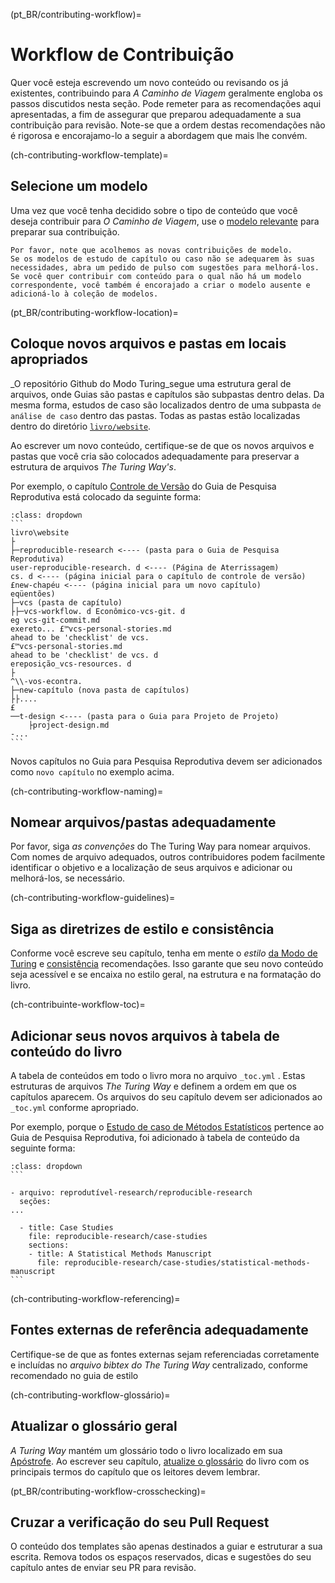 (pt_BR/contributing-workflow)=
# Workflow de Contribuição

Quer você esteja escrevendo um novo conteúdo ou revisando os já existentes, contribuindo para _A Caminho de Viagem_ geralmente engloba os passos discutidos nesta seção. Pode remeter para as recomendações aqui apresentadas, a fim de assegurar que preparou adequadamente a sua contribuição para revisão. Note-se que a ordem destas recomendações não é rigorosa e encorajamo-lo a seguir a abordagem que mais lhe convém.

(ch-contributing-workflow-template)=
## Selecione um modelo

Uma vez que você tenha decidido sobre o tipo de conteúdo que você deseja contribuir para _O Caminho de Viagem_, use o [modelo relevante](https://github.com/alan-turing-institute/the-turing-way/tree/main/book/templates) para preparar sua contribuição.

```{note}
Por favor, note que acolhemos as novas contribuições de modelo.
Se os modelos de estudo de capítulo ou caso não se adequarem às suas necessidades, abra um pedido de pulso com sugestões para melhorá-los.
Se você quer contribuir com conteúdo para o qual não há um modelo correspondente, você também é encorajado a criar o modelo ausente e adicioná-lo à coleção de modelos.
```

(pt_BR/contributing-workflow-location)=
## Coloque novos arquivos e pastas em locais apropriados

_O repositório Github do Modo Turing_segue uma estrutura geral de arquivos, onde Guias são pastas e capítulos são subpastas dentro delas. Da mesma forma, estudos de caso são localizados dentro de uma subpasta `de análise de caso` dentro das pastas. Todas as pastas estão localizadas dentro do diretório [`livro/website`](https://github.com/alan-turing-institute/the-turing-way/tree/main/book/website).

Ao escrever um novo conteúdo, certifique-se de que os novos arquivos e pastas que você cria são colocados adequadamente para preservar a estrutura de arquivos _The Turing Way's_.

Por exemplo, o capítulo [Controle de Versão](https://the-turing-way.netlify.app/reproducible-research/vcs.html) do Guia de Pesquisa Reprodutiva está colocado da seguinte forma:

````{admonition} Adding new files and folders
:class: dropdown
```
livro\website
├
├─reproducible-research <---- (pasta para o Guia de Pesquisa Reprodutiva)
user-reproducible-research. d <---- (Página de Aterrissagem)
cs. d <---- (página inicial para o capítulo de controle de versão)
£new-chapéu <---- (página inicial para um novo capítulo)
eqüentões)
├─vcs (pasta de capítulo)
├├─vcs-workflow. d Econômico-vcs-git. d
eg vcs-git-commit.md
exereto... £™vcs-personal-stories.md
ahead to be 'checklist' de vcs.
£™vcs-personal-stories.md
ahead to be 'checklist' de vcs. d
ereposição_vcs-resources. d
├
^\\-vos-econtra.
├─new-capítulo (nova pasta de capítulos)
├├....
£    
──t-design <---- (pasta para o Guia para Projeto de Projeto)
    ├project-design.md
-...
```
````

Novos capítulos no Guia para Pesquisa Reprodutiva devem ser adicionados como `novo capítulo` no exemplo acima.

(ch-contributing-workflow-naming)=
## Nomear arquivos/pastas adequadamente

Por favor, siga _as convenções_ do The Turing Way para nomear arquivos. Com nomes de arquivo adequados, outros contribuidores podem facilmente identificar o objetivo e a localização de seus arquivos e adicionar ou melhorá-los, se necessário.

(ch-contributing-workflow-guidelines)=
## Siga as diretrizes de estilo e consistência

Conforme você escreve seu capítulo, tenha em mente o _estilo_ [da Modo de Turing](https://the-turing-way.netlify.app/community-handbook/style.html) e [consistência](https://the-turing-way.netlify.app/community-handbook/consistency.html) recomendações. Isso garante que seu novo conteúdo seja acessível e se encaixa no estilo geral, na estrutura e na formatação do livro.

(ch-contribuinte-workflow-toc)=
## Adicionar seus novos arquivos à tabela de conteúdo do livro

A tabela de conteúdos em todo o livro mora no arquivo `_toc.yml` [](https://github.com/alan-turing-institute/the-turing-way/blob/main/book/website/_toc.yml). Estas estruturas de arquivos _The Turing Way_ e definem a ordem em que os capítulos aparecem. Os arquivos do seu capítulo devem ser adicionados ao `_toc.yml` conforme apropriado.

Por exemplo, porque o [Estudo de caso de Métodos Estatísticos](https://the-turing-way.netlify.app/reproducible-research/case-studies/statistical-methods-manuscript.html) pertence ao Guia de Pesquisa Reprodutiva, foi adicionado à tabela de conteúdo da seguinte forma:

````{admonition} Updating the book-wide table of contents
:class: dropdown
```

- arquivo: reprodutível-research/reproducible-research
  seções:
...

  - title: Case Studies
    file: reproducible-research/case-studies
    sections:
    - title: A Statistical Methods Manuscript
      file: reproducible-research/case-studies/statistical-methods-manuscript
```

````

(ch-contributing-workflow-referencing)=
## Fontes externas de referência adequadamente

Certifique-se de que as fontes externas sejam referenciadas corretamente e incluídas no _arquivo bibtex do The Turing Way_ centralizado, conforme recomendado no guia de estilo

(ch-contributing-workflow-glossário)=
## Atualizar o glossário geral

_A Turing Way_ mantém um glossário todo o livro localizado em sua [Apóstrofe](https://the-turing-way.netlify.app/afterword/glossary.html). Ao escrever seu capítulo, [atualize o glossário](https://the-turing-way.netlify.app/community-handbook/style/style-more-styling.html) do livro com os principais termos do capítulo que os leitores devem lembrar.

(pt_BR/contributing-workflow-crosschecking)=
## Cruzar a verificação do seu Pull Request

O conteúdo dos templates são apenas destinados a guiar e estruturar a sua escrita. Remova todos os espaços reservados, dicas e sugestões do seu capítulo antes de enviar seu PR para revisão.
